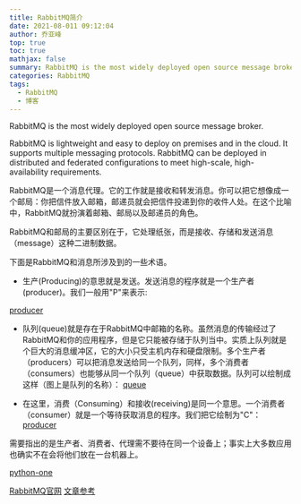 ```yaml
---
title: RabbitMQ简介
date: 2021-08-011 09:12:04
author: 乔亚峰
top: true
toc: true
mathjax: false
summary: RabbitMQ is the most widely deployed open source message broker.
categories: RabbitMQ
tags:
  - RabbitMQ
  - 博客
---
```



RabbitMQ is the most widely deployed open source message broker.

RabbitMQ is lightweight and easy to deploy on premises and in the cloud. It supports multiple messaging protocols. RabbitMQ can be deployed in distributed and federated configurations to meet high-scale, high-availability requirements.

RabbitMQ是一个消息代理。它的工作就是接收和转发消息。你可以把它想像成一个邮局：你把信件放入邮箱，邮递员就会把信件投递到你的收件人处。在这个比喻中，RabbitMQ就扮演着邮箱、邮局以及邮递员的角色。

RabbitMQ和邮局的主要区别在于，它处理纸张，而是接收、存储和发送消息（message）这种二进制数据。

下面是RabbitMQ和消息所涉及到的一些术语。

- 生产(Producing)的意思就是发送。发送消息的程序就是一个生产者(producer)。我们一般用"P"来表示:

[producer](img/producer.png)

- 队列(queue)就是存在于RabbitMQ中邮箱的名称。虽然消息的传输经过了RabbitMQ和你的应用程序，但是它只能被存储于队列当中。实质上队列就是个巨大的消息缓冲区，它的大小只受主机内存和硬盘限制。多个生产者（producers）可以把消息发送给同一个队列，同样，多个消费者（consumers）也能够从同一个队列（queue）中获取数据。队列可以绘制成这样（图上是队列的名称）：
[queue](img/queue.png)

- 在这里，消费（Consuming）和接收(receiving)是同一个意思。一个消费者（consumer）就是一个等待获取消息的程序。我们把它绘制为"C"：
[producer](img/producer.png)

需要指出的是生产者、消费者、代理需不要待在同一个设备上；事实上大多数应用也确实不在会将他们放在一台机器上。



[python-one](img/python-one.png)

[RabbitMQ官网](https://www.rabbitmq.com/)
[文章参考](https://www.rabbitmq.com/tutorials/tutorial-one-python.html)